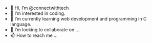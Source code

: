 - 👋 Hi, I’m @connectwithtech
- 👀 I’m interested in coding.
- 🌱 I’m currently learning web development and programming in C language.
- 💞️ I’m looking to collaborate on ...
- 📫 How to reach me ...

<!---
connectwithtech/connectwithtech is a ✨ special ✨ repository because its `README.md` (this file) appears on your GitHub profile.
You can click the Preview link to take a look at your changes.
--->
